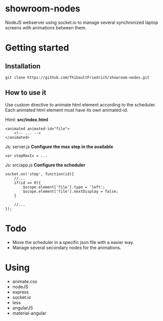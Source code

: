 # showroom-nodes
NodeJS webserver using socket.io to manage several synchronized laptop screens with animations between them.

# Getting started

## Installation

    git clone https://github.com/ThibaultFriedrich/showroom-nodes.git 

## How to use it

Use custom directive <animated> to animate html element according to the scheduler. Each animated html element must have its own animated-id.

Html: __src/index.html__
    
    <animated animated-id="file">
        <!-- ... -->
    </animated>

Js: server.js  __Configure the max step in the available__

    var stepMaxIs = ... 


Js: src/app.js __Configure the scheduler__

    socket.on('step', function(id){
        //...
        if(id == 0){
            $scope.element['file'].type = 'left';
            $scope.element['file'].nextDisplay = false;
        }

        //...
    });



# Todo

* Move the scheduler in a specific json file with a easier way.
* Manage several secondary nodes for the animations.


# Using

* animate.css
* nodeJS
* express
* socket.io
* less
* angularJS
* material-angular
